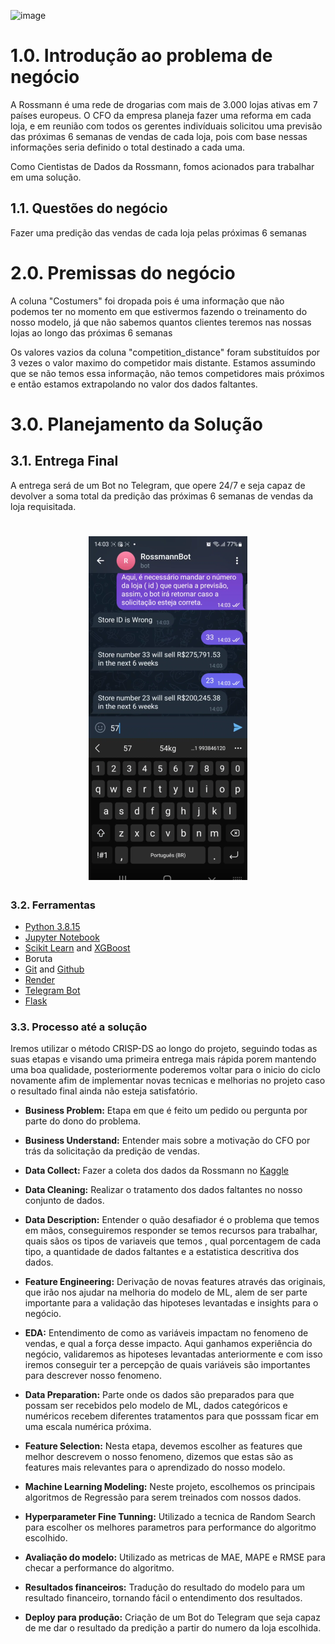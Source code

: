 ![image](https://user-images.githubusercontent.com/104724947/216117054-898e897b-998d-45aa-9f5a-d3ab9322a884.png)

# 1.0. Introdução ao problema de negócio
A Rossmann é uma rede de drogarias com mais de 3.000 lojas ativas em 7 países europeus. O CFO da empresa planeja fazer uma reforma em cada loja, e em reunião com todos os gerentes indivíduais solicitou uma previsão das próximas 6 semanas de vendas de cada loja, pois com base nessas informações seria definido o total destinado a cada uma.

Como Cientistas de Dados da Rossmann, fomos acionados para trabalhar em uma solução.

## 1.1. Questões do negócio
Fazer uma predição das vendas de cada loja pelas próximas 6 semanas

# 2.0. Premissas do negócio
A coluna "Costumers" foi dropada pois é uma informação que não podemos ter no momento em que estivermos fazendo o treinamento do nosso modelo, já que não sabemos quantos clientes teremos nas nossas lojas ao longo das próximas 6 semanas

Os valores vazios da coluna "competition_distance" foram substituídos por 3 vezes o valor maximo do competidor mais distante. Estamos assumindo que se não temos essa informação, não temos competidores mais próximos e então estamos extrapolando no valor dos dados faltantes.

# 3.0. Planejamento da Solução
## 3.1. Entrega Final
A entrega será de um Bot no Telegram, que opere 24/7 e seja capaz de devolver a soma total da predição das próximas 6 semanas de vendas da loja requisitada.

<h1 align="center"><img alt="bot_imagem.png" title="#logo" src="image/bot_imagem.png" /></h1>

### 3.2. Ferramentas

- [Python 3.8.15](https://www.python.org/downloads/release/python-3815/)
- [Jupyter Notebook](https://jupyter.org/)
- [Scikit Learn](https://scikit-learn.org/0.21/documentation.html) and [XGBoost](https://xgboost.readthedocs.io/en/stable/)
- Boruta
- [Git](https://git-scm.com/) and [Github](https://github.com/)
- [Render](https://render.com/)
- [Telegram Bot](https://core.telegram.org/bots/api)
- [Flask](https://flask.palletsprojects.com/en/2.2.x/)

### 3.3. Processo até a solução

Iremos utilizar o método CRISP-DS ao longo do projeto, seguindo todas as suas etapas e visando uma primeira entrega mais
rápida porem mantendo uma boa qualidade, posteriormente poderemos voltar para o inicio do ciclo novamente afim de implementar novas tecnicas e melhorias no projeto caso o resultado final ainda não esteja satisfatório.

- **Business Problem:** Etapa em que é feito um pedido ou pergunta por parte do dono do problema.

- **Business Understand:** Entender mais sobre a motivação do CFO por trás da solicitação da predição de vendas.

- **Data Collect:** Fazer a coleta dos dados da Rossmann no [Kaggle](https://www.kaggle.com/c/rossmann-store-sales)

- **Data Cleaning:** Realizar o tratamento dos dados faltantes no nosso conjunto de dados.

- **Data Description:** Entender o quão desafiador é o problema que temos em mãos, conseguiremos responder se temos recursos para trabalhar, quais sãos os tipos de variaveis que temos , qual porcentagem de cada tipo, a quantidade de dados faltantes e a estatistica descritiva dos dados.

- **Feature Engineering:** Derivação de novas features através das originais, que irão nos ajudar na melhoria do modelo de ML, alem de ser parte importante para a validação das hipoteses levantadas e insights para o negócio.

- **EDA:** Entendimento de como as variáveis impactam no fenomeno de vendas, e qual a força desse impacto. Aqui ganhamos experiência do negócio, validaremos as hipoteses levantadas anteriormente e com isso iremos conseguir ter a percepção de quais variáveis são importantes para descrever nosso fenomeno.

- **Data Preparation:** Parte onde os dados são preparados para que possam ser recebidos pelo modelo de ML, dados categóricos e numéricos recebem diferentes tratamentos para que posssam ficar em uma escala numérica próxima.

- **Feature Selection:** Nesta etapa, devemos escolher as features que melhor descrevem o nosso fenomeno, dizemos que estas são as features mais relevantes para o aprendizado do nosso modelo. 

- **Machine Learning Modeling:** Neste projeto, escolhemos os principais algoritmos de Regressão para serem treinados com nossos dados. 

- **Hyperparameter Fine Tunning:** Utilizado a tecnica de Random Search para escolher os melhores parametros para performance do algoritmo escolhido.

- **Avaliação do modelo:** Utilizado as metricas de MAE, MAPE e RMSE para checar a performance do algoritmo.

- **Resultados financeiros:** Tradução do resultado do modelo para um resultado financeiro, tornando fácil o entendimento dos resultados.

- **Deploy para produção:** Criação de um Bot do Telegram que seja capaz de me dar o resultado da predição a partir do numero da loja escolhida. 
